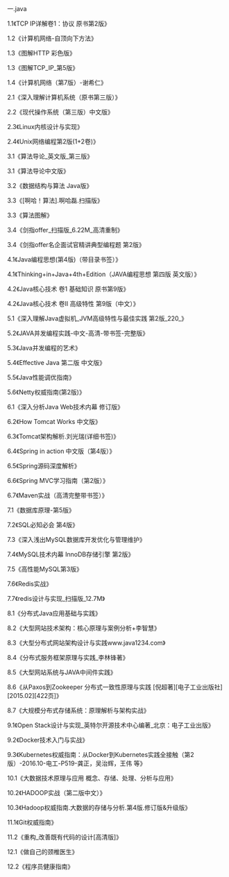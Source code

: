 一.java

1.1《TCP IP详解卷1：协议 原书第2版》


1.2《计算机网络-自顶向下方法》


1.3《图解HTTP 彩色版》


1.3《图解TCP_IP_第5版》


1.4《计算机网络（第7版）-谢希仁》


2.1《深入理解计算机系统（原书第三版）》


2.2《现代操作系统（第三版）中文版》


2.3《Linux内核设计与实现》


2.4《Unix网络编程第2版(1+2卷)》


3.1《算法导论_英文版_第三版》


3.1《算法导论中文版》

3.2《数据结构与算法 Java版》

3.3《[啊哈！算法].啊哈磊.扫描版》

3.3《算法图解》

3.4《剑指offer_扫描版_6.22M_高清重制》

3.4《剑指offer名企面试官精讲典型编程题  第2版》

4.1《Java编程思想(第4版)（带目录书签）》

4.1《Thinking+in+Java+4th+Edition（JAVA编程思想 第四版 英文版）》

4.2《Java核心技术 卷1 基础知识 原书第9版》

4.2《Java核心技术 卷II 高级特性 第9版（中文）》

5.1《深入理解Java虚拟机_JVM高级特性与最佳实践 第2版_220_》

5.2《JAVA并发编程实践-中文-高清-带书签-完整版》

5.3《Java并发编程的艺术》

5.4《Effective Java 第二版 中文版》

5.5《Java性能调优指南》

5.6《Netty权威指南(第2版)》

6.1《深入分析Java  Web技术内幕  修订版》

6.2《How Tomcat Works 中文版》

6.3《Tomcat架构解析.刘光瑞(详细书签)》

6.4《Spring in action 中文版（第4版）》

6.5《Spring源码深度解析》

6.6《Spring MVC学习指南（第2版）》

6.7《Maven实战（高清完整带书签）》

7.1《数据库原理-第5版》

7.2《SQL必知必会 第4版》

7.3《深入浅出MySQL数据库开发优化与管理维护》

7.4《MySQL技术内幕  InnoDB存储引擎  第2版》

7.5《高性能MySQL第3版》

7.6《Redis实战》

7.7《redis设计与实现_扫描版_12.7M》

8.1《分布式Java应用基础与实践》

8.2《大型网站技术架构：核心原理与案例分析+李智慧》

8.3《大型分布式网站架构设计与实践www.java1234.com》

8.4《分布式服务框架原理与实践_李林锋著》

8.5《大型网站系统与JAVA中间件实践》

8.6《从Paxos到Zookeeper  分布式一致性原理与实践 [倪超著][电子工业出版社][2015.02][422页]》

8.7《大规模分布式存储系统：原理解析与架构实战》

9.1《Open Stack设计与实现_英特尔开源技术中心编著_北京：电子工业出版》

9.2《Docker技术入门与实战》

9.3《Kubernetes权威指南：从Docker到Kubernetes实践全接触（第2版）-2016.10-电工-P519-龚正，吴治辉，王伟 等》

10.1《大数据技术原理与应用 概念、存储、处理、分析与应用》

10.2《HADOOP实战（第二版中文）》

10.3《Hadoop权威指南.大数据的存储与分析.第4版.修订版&升级版》

11.1《Git权威指南》

11.2《重构_改善既有代码的设计[高清版]》

12.1《做自己的颈椎医生》

12.2《程序员健康指南》